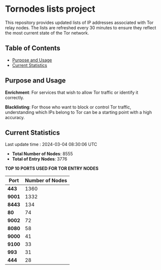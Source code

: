 # Tornodes lists project

This repository provides updated lists of IP addresses associated with Tor relay nodes. The lists are refreshed every 30 minutes to ensure they reflect the most current state of the Tor network.

## Table of Contents

- [Purpose and Usage](#purpose-and-usage)
- [Current Statistics](#current-statistics)


## Purpose and Usage

**Enrichment**: For services that wish to allow Tor traffic or identify it correctly.

**Blacklisting**: For those who want to block or control Tor traffic, understanding which IPs belong to Tor can be a starting point with a high accuracy.

## Current Statistics

Last update time : 2024-03-04 08:30:06 UTC

- **Total Number of Nodes**: 8555
- **Total of Entry Nodes**: 3776

**TOP 10 PORTS USED FOR TOR ENTRY NODES**

| **Port** | **Number of Nodes** |
|------|-----------------|
| **443**   | 1360  |
| **9001**   | 1332  |
| **8443**   | 134  |
| **80**   | 74  |
| **9002**   | 72  |
| **8080**   | 58  |
| **9000**   | 41  |
| **9100**   | 33  |
| **993**   | 31  |
| **444**   | 28  |

